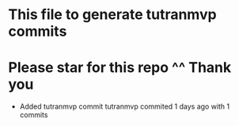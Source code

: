 # This file to generate tutranmvp commits
# Please star for this repo ^^ Thank you

- Added tutranmvp commit tutranmvp commited 1 days ago with 1 commits
